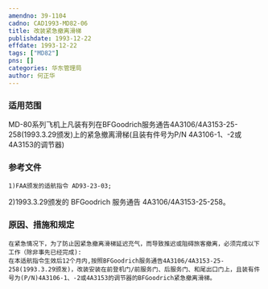 ```yaml
---
amendno: 39-1104  
cadno: CAD1993-MD82-06  
title: 改装紧急撤离滑梯  
publishdate: 1993-12-22  
effdate: 1993-12-22  
tags: ["MD82"]  
pns: []  
categories: 华东管理局  
author: 何正华  
---
```

  
### 适用范围  
MD-80系列飞机上凡装有列在BFGoodrich服务通告4A3106/4A3153-25-258(1993.3.29颁发)上的紧急撤离滑梯(且装有件号为P/N 4A3106-1、-2或4A3153的调节器)  
  
<!--more-->  
### 参考文件  
    1)FAA颁发的适航指令 AD93-23-03;  
2)1993.3.29颁发的 BFGoodrich 服务通告 4A3106/4A3153-25-258。  
  
### 原因、措施和规定  
    在紧急情况下，为了防止因紧急撤离滑梯延迟充气，而导致推迟或阻碍旅客撤离，必须完成以下工作（除非事先已经完成):  
    在本适航指令生效后12个月内,按照BFGoodrich服务通告4A3106/4A3153-25-258(1993.3.29颁发)，改装安装在前登机门/前服务门、后服务门、和尾出口门上，且装有件号为(P/N)4A3106-1、-2或4A3153的调节器的BFGoodrich紧急撤离滑梯。  
